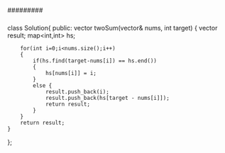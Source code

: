 

#########
#####
class Solution{
public:
    vector<int> twoSum(vector<int>& nums, int target)
    {
        vector<int> result;
        map<int,int> hs;

        for(int i=0;i<nums.size();i++)
        {
            if(hs.find(target-nums[i]) == hs.end())
            {
                hs[nums[i]] = i;
            }
            else {
                result.push_back(i);
                result.push_back(hs[target - nums[i]]);
                return result;
            }
        }
        return result;
    }
};
